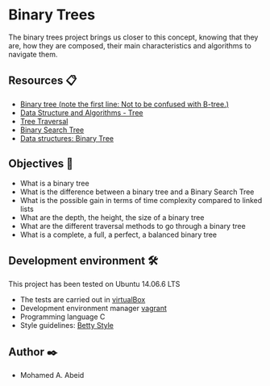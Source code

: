 # Binary Trees

The binary trees project brings us closer to this concept, knowing that they are, how they are composed, their main characteristics and algorithms to navigate them.

## Resources 📋

* [Binary tree (note the first line: Not to be confused with B-tree.)](https://en.wikipedia.org/wiki/Binary_tree)
* [Data Structure and Algorithms - Tree](https://www.tutorialspoint.com/data_structures_algorithms/tree_data_structure.htm)
* [Tree Traversal](https://www.tutorialspoint.com/data_structures_algorithms/tree_traversal.htm)
* [Binary Search Tree](https://en.wikipedia.org/wiki/Binary_search_tree)
* [Data structures: Binary Tree](https://www.youtube.com/watch?v=H5JubkIy_p8)

## Objectives 🚀

* What is a binary tree
* What is the difference between a binary tree and a Binary Search Tree
* What is the possible gain in terms of time complexity compared to linked lists
* What are the depth, the height, the size of a binary tree
* What are the different traversal methods to go through a binary tree
* What is a complete, a full, a perfect, a balanced binary tree

## Development environment 🛠️
This project has been tested on Ubuntu 14.06.6 LTS

* The tests are carried out in [virtualBox](https://www.virtualbox.com) 
* Development environment manager [vagrant](https://www.vagrantup.com)
* Programming language C
* Style guidelines: [Betty Style](https://github.com/holbertonschool/Betty)

## Author ✒️
* Mohamed A. Abeid